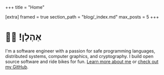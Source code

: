 +++
title = "Home"

[extra]
framed = true
section_path = "blog/_index.md"
max_posts = 5
+++

<h1><span lang="he" dir="rtl">אַהְלָן! 👋🏼</span></h1>

I'm a software engineer with a passion for safe programming languages,
distributed systems, computer graphics, and cryptography. I build open
source software and ride bikes for fun. [Learn more
about me](@/about/_index.md) or [check out my GitHub](https://github.com/ebkalderon).
